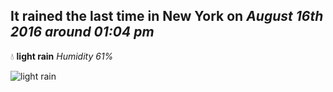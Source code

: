 ## It rained the last time in New York on *August 16th 2016 around 01:04 pm*
💧  **light rain** *Humidity 61%*

![light rain](http://openweathermap.org/img/w/10d.png)
